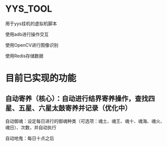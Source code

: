 # YYS_TOOL
用于yys挂机的虚拟机脚本

使用adb进行操作交互

使用OpenCV进行图像识别

使用Redis存储数据

# 目前已实现的功能


## 自动寄养（核心）：自动进行结界寄养操作，查找四星、五星、六星太鼓寄养并记录（优化中）


自动御魂：设定每日进行的御魂种类（可选项：魂土、魂王、魂十、魂海、魂火、魂日）、次数，并自动执行

自动地鬼：每日十点之后



